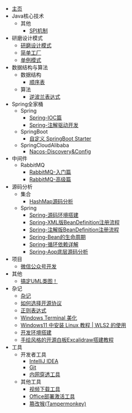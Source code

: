* [主页](/README.md)
* Java核心技术
  * 其他
    * [SPI机制](/md/Java核心技术/other/SPI机制.md)
* 研磨设计模式
  * [研磨设计模式](/md/研磨设计模式/README.md)
  * [简单工厂](/md/研磨设计模式/简单工厂.md)
  * [单例模式](/md/研磨设计模式/单例模式.md)
* 数据结构与算法
  * 数据结构
    * [顺序表](/md/数据结构与算法/数据结构/顺序表.md)
  * 算法
    * [逆波兰表达式](/md/数据结构与算法/算法/逆波兰表达式.md)
* Spring全家桶
  * Spring
    * [Spring-IOC篇](/md/Spring全家桶/Spring/Spring-IOC篇.md)
    * [Spring-注解驱动开发](/md/Spring全家桶/Spring/Spring-注解驱动开发.md)
  * SpringBoot
    * [自定义 SpringBoot Starter](/md/Spring全家桶/SpringBoot/自定义SpringBoot-Starter.md)
  * SpringCloudAlibaba
    * [Nacos-Discovery&Config](/md/Spring全家桶/SpringCloudAlibaba/Nacos-Discovery&Config.md)
* 中间件
  * RabbitMQ
    * [RabbitMQ-入门篇](/md/中间件/RabbitMQ/RabbitMQ-入门篇.md)
    * [RabbitMQ-高级篇](/md/中间件/RabbitMQ/RabbitMQ-高级篇.md)
* 源码分析
  * 集合
    * [HashMap源码分析](/md/源码分析/集合/HashMap源码分析.md)
  * Spring
    * [Spring-源码环境搭建](/md/源码分析/Spring/Spring-源码环境搭建.md)
    * [Spring-XML版BeanDefinition注册流程](/md/源码分析/Spring/Spring-XML版BeanDefinition注册流程.md)
    * [Spring-注解版BeanDefinition注册流程](/md/源码分析/Spring/Spring-注解版BeanDefinition注册流程.md)
    * [Spring-Bean的生命周期](/md/源码分析/Spring/Spring-Bean的生命周期.md)
    * [Spring-循环依赖详解](/md/源码分析/Spring/Spring-循环依赖详解.md)
    * [Spring-Aop底层源码分析](/md/源码分析/Spring/Spring-Aop底层源码分析.md)
* 项目
  * [微信公众号开发](/md/项目/微信公众号开发.md)
* 其他
  * [搞定UML类图！](/md/其他/搞定UML类图！.md)
* 杂记
  * [杂记](/md/杂记/README.md)
  * [如何选择开源协议](/md/杂记/如何选择开源协议.md)
  * [正则表达式](/md/杂记/正则表达式.md)
  * [Windows Terminal 美化](/md/杂记/Windows-Terminal美化.md)
  * [Windows11 中安装 Linux 教程 | WLS2 的使用](/md/杂记/Windows11中安装Linux教程之WLS2的使用.md)
  * [开发环境搭建](/md/杂记/开发环境搭建.md)
  * [手绘风格的开源白板Excalidraw搭建教程](/md/杂记/手绘风格的开源白板Excalidraw搭建教程.md)
* 工具
  * 开发者工具
    * [IntelliJ IDEA](/md/工具/开发者工具/IDEA.md)
    * [Git](/md/工具/开发者工具/Git.md)
    * [内网穿透工具](/md/工具/开发者工具/内网穿透工具.md)
  * 其他工具
    * [视频下载工具](/md/工具/其他工具/视频下载工具.md)
    * [Office部署激活工具](/md/工具/其他工具/Office部署激活工具.md)
    * [篡改猴(Tampermonkey)](/md/工具/其他工具/篡改猴(Tampermonkey).md)